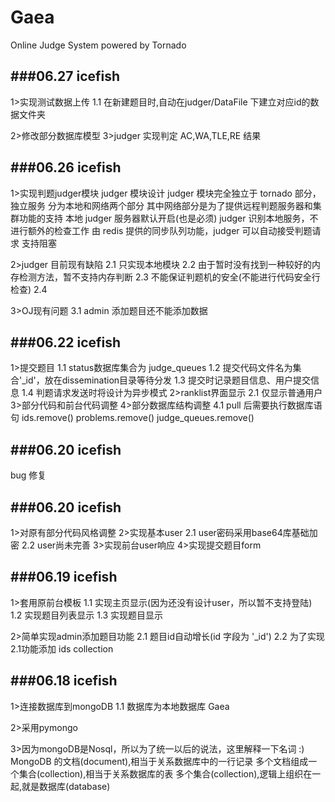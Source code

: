Gaea
====

Online Judge System powered by Tornado

###06.27 icefish
------
1>实现测试数据上传
    1.1 在新建题目时,自动在judger/DataFile 下建立对应id的数据文件夹

2>修改部分数据库模型
3>judger 实现判定 AC,WA,TLE,RE 结果

###06.26 icefish
------
1>实现判题judger模块
	judger 模块设计
	judger 模块完全独立于 tornado 部分，独立服务
	分为本地和网络两个部分
	其中网络部分是为了提供远程判题服务器和集群功能的支持
	本地 judger 服务器默认开启(也是必须)
	judger 识别本地服务，不进行额外的检查工作
	由 redis 提供的同步队列功能，judger 可以自动接受判题请求
	支持阻塞

2>judger 目前现有缺陷
	2.1 只实现本地模块
	2.2 由于暂时没有找到一种较好的内存检测方法，暂不支持内存判断
	2.3 不能保证判题机的安全(不能进行代码安全行检查)
	2.4

3>OJ现有问题
	3.1 admin 添加题目还不能添加数据

###06.22 icefish
------
1>提交题目
	1.1 status数据库集合为 judge_queues
	1.2 提交代码文件名为集合'_id'，放在dissemination目录等待分发
	1.3 提交时记录题目信息、用户提交信息
	1.4 判题请求发送时将设计为异步模式
2>ranklist界面显示
	2.1 仅显示普通用户
3>部分代码和前台代码调整
4>部分数据库结构调整
	4.1 pull 后需要执行数据库语句 
		ids.remove()
		problems.remove()
		judge_queues.remove()

###06.20 icefish
------
bug 修复

###06.20 icefish
------
1>对原有部分代码风格调整
2>实现基本user
	2.1 user密码采用base64库基础加密
	2.2 user尚未完善
3>实现前台user响应
4>实现提交题目form

###06.19 icefish
------
1>套用原前台模板
	1.1 实现主页显示(因为还没有设计user，所以暂不支持登陆)
	1.2 实现题目列表显示
	1.3 实现题目显示
	
2>简单实现admin添加题目功能
	2.1 题目id自动增长(id 字段为 '_id')
	2.2 为了实现2.1功能添加 ids collection

###06.18 icefish
------
1>连接数据库到mongoDB
	1.1 数据库为本地数据库 Gaea
	
2>采用pymongo

3>因为mongoDB是Nosql，所以为了统一以后的说法，这里解释一下名词 :)
	MongoDB 的文档(document),相当于关系数据库中的一行记录
	多个文档组成一个集合(collection),相当于关系数据库的表
	多个集合(collection),逻辑上组织在一起,就是数据库(database)
